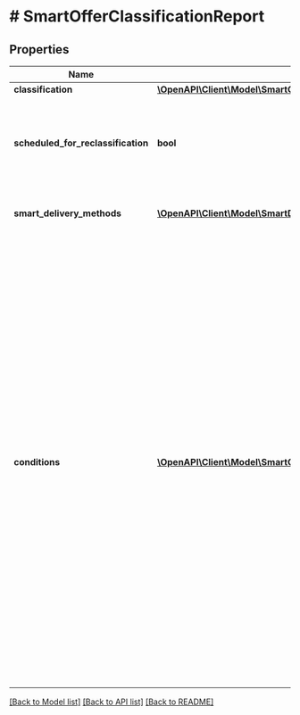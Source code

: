 # # SmartOfferClassificationReport

## Properties

Name | Type | Description | Notes
------------ | ------------- | ------------- | -------------
**classification** | [**\OpenAPI\Client\Model\SmartOfferClassificationReportClassification**](SmartOfferClassificationReportClassification.md) |  | [optional]
**scheduled_for_reclassification** | **bool** | Indicates whether that particular offer is set to be reclassified in the next 24 hours | [optional]
**smart_delivery_methods** | [**\OpenAPI\Client\Model\SmartDeliveryMethod[]**](SmartDeliveryMethod.md) | Delivery methods marked with Smart! label | [optional]
**conditions** | [**\OpenAPI\Client\Model\SmartOfferClassificationReportConditionsInner[]**](SmartOfferClassificationReportConditionsInner.md) | Set of conditions to be met in order for that particular offer to be Smart!. Each condition filters out improperly configured delivery methods or checks some offer attributes. Order of conditions matters. Please keep in mind that this is a **PREVIEW** of an offer classification if being conducted right now - actual classification is triggered only by attribute changes and as of now it cannot be manually done on demand. | [optional]

[[Back to Model list]](../../README.md#models) [[Back to API list]](../../README.md#endpoints) [[Back to README]](../../README.md)
